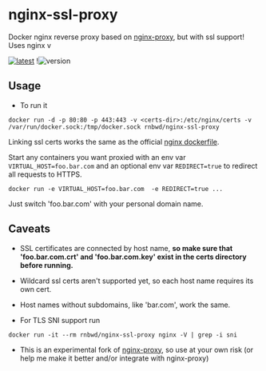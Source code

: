 nginx-ssl-proxy
===============

Docker nginx reverse proxy based on [nginx-proxy](https://github.com/jwilder/nginx-proxy), but with ssl support! Uses nginx v

[![latest](https://img.shields.io/badge/docker-latest-blue.svg?style=flat-square)](https://registry.hub.docker.com/u/rnbwd/nginx-ssl-proxy/)
!![version](https://img.shields.io/badge/version-0.1.2-lightgrey.svg?style=flat-square)

## Usage

 - To run it

`docker run -d -p 80:80 -p 443:443 -v <certs-dir>:/etc/nginx/certs -v /var/run/docker.sock:/tmp/docker.sock rnbwd/nginx-ssl-proxy`

Linking ssl certs works the same as the official [nginx dockerfile](https://github.com/dockerfile/nginx).  

Start any containers you want proxied with an env var `VIRTUAL_HOST=foo.bar.com` and an optional env var `REDIRECT=true` to redirect all requests to HTTPS. 

`docker run -e VIRTUAL_HOST=foo.bar.com  -e REDIRECT=true ...`

Just switch 'foo.bar.com' with your personal domain name. 

## Caveats

- SSL certificates are connected by host name, **so make sure that 'foo.bar.com.crt' and 'foo.bar.com.key' exist in the certs directory before running.**

- Wildcard ssl certs aren't supported yet, so each host name requires its own cert. 

- Host names without subdomains, like 'bar.com', work the same.

- For TLS SNI support run

`docker run -it --rm rnbwd/nginx-ssl-proxy nginx -V | grep -i sni`

- This is an experimental fork of [nginx-proxy](https://github.com/jwilder/nginx-proxy), so use at your own risk (or help me make it better and/or integrate with nginx-proxy)
